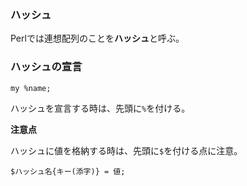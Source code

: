 ### ハッシュ

Perlでは連想配列のことを**ハッシュ**と呼ぶ。

### ハッシュの宣言

```
my %name;
```

ハッシュを宣言する時は、先頭に`%`を付ける。

**注意点**

ハッシュに値を格納する時は、先頭に`$`を付ける点に注意。

```
$ハッシュ名{キー(添字)} = 値;
```
